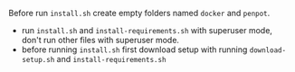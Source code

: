 Before run `install.sh` create empty folders named `docker` and `penpot`.

-   run `install.sh` and `install-requirements.sh` with superuser mode, don't run other files with superuser mode.
-   before running `install.sh` first download setup with running `download-setup.sh` and `install-requirements.sh`
